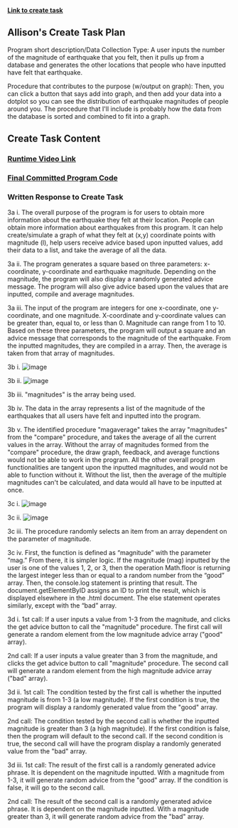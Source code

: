 **[Link to create task](https://apcentral.collegeboard.org/pdf/ap-csp-student-task-directions.pdf?course=ap-computer-science-principles)**

## Allison's Create Task Plan
Program short description/Data Collection Type: A user inputs the number of the magnitude of earthquake that you felt, then it pulls up from a database and generates the other locations that people who have inputted have felt that earthquake. 

Procedure that contributes to the purpose (w/output on graph): Then, you can click a button that says add into graph, and then add your data into a dotplot so you can see the distribution of earthquake magnitudes of people around you. The procedure that I'll include is probably how the data from the database is sorted and combined to fit into a graph. 

## Create Task Content

### [Runtime Video Link](https://youtu.be/8-k_yPk_hU0)

### [Final Committed Program Code](https://github.com/allisonthuang/allisonthuang.github.io/blob/main/earthquakegraph.html)

### Written Response to Create Task
3a i. The overall purpose of the program is for users to obtain more information about the earthquake they felt at their location. People can obtain more information about earthquakes from this program. It can help create/simulate a graph of what they felt at (x,y) coordinate points with magnitude (l), help users receive advice based upon inputted values, add their data to a list, and take the average of all the data.

3a ii. The program generates a square based on three parameters: x-coordinate, y-coordinate and earthquake magnitude. Depending on the magnitude, the program will also display a randomly generated advice message. The program will also give advice based upon the values that are inputted, compile and average magnitudes.

3a iii. The input of the program are integers for one x-coordinate, one y-coordinate, and one magnitude. X-coordinate and y-coordinate values can be greater than, equal to, or less than 0. Magnitude can range from 1 to 10. Based on these three parameters, the program will output a square and an advice message that corresponds to the magnitude of the earthquake. From the inputted magnitudes, they are compiled in a array. Then, the average is taken from that array of magnitudes.

3b i.
![image](https://user-images.githubusercontent.com/89219200/165346545-84a6eaf2-9302-4601-9ffc-b6476e024201.png)


3b ii.
![image](https://user-images.githubusercontent.com/89219200/165346578-2e738bd0-861a-4fc7-bf49-1ed44d6d3624.png)


3b iii. "magnitudes" is the array being used.

3b iv. The data in the array represents a list of the magnitude of the earthquakes that all users have felt and inputted into the program.

3b v. The identified procedure "magaverage" takes the array "magnitudes" from the "compare" procedure, and takes the average of all the current values in the array. Without the array of magnitudes formed from the "compare" procedure, the draw graph, feedback, and average functions would not be able to work in the program. All the other overall program functionalities are tangent upon the inputted magnitudes, and would not be able to function without it. Without the list, then the average of the multiple magnitudes can't be calculated, and data would all have to be inputted at once.

3c i. ![image](https://user-images.githubusercontent.com/89219200/165346694-a9ce5598-9055-426e-a07a-f53e4f670731.png)

3c ii. ![image](https://user-images.githubusercontent.com/89219200/165346754-7b5b5a78-d54a-4eec-b1eb-f17eff2d7a07.png)

3c iii. The procedure randomly selects an item from an array dependent on the parameter of magnitude.

3c iv. First, the function is defined as “magnitude” with the parameter “mag.” From there, it is simpler logic. If the magnitude (mag) inputted by the user is one of the values 1, 2, or 3, then the operation Math.floor is returning the largest integer less than or equal to a random number from the “good” array. Then, the console.log statement is printing that result. The document.getElementByID assigns an ID to print the result, which is displayed elsewhere in the .html document. The else statement operates similarly, except with the “bad” array.

3d i. 1st call: If a user inputs a value from 1-3 from the magnitude, and clicks the get advice button to call the "magnitude" procedure. The first call will generate a random element from the low magnitude advice array ("good" array).

2nd call: If a user inputs a value greater than 3 from the magnitude, and clicks the get advice button to call "magnitude" procedure. The second call will generate a random element from the high magnitude advice array ("bad" array).


3d ii. 1st call: The condition tested by the first call is whether the inputted magnitude is from 1-3 (a low magnitude). If the first condition is true, the program will display a randomly generated value from the "good" array.


2nd call: The condition tested by the second call is whether the inputted magnitude is greater than 3 (a high magnitude). If the first condition is false, then the program will default to the second call. If the second condition is true, the second call will have the program display a randomly generated value from the "bad" array.

3d iii. 1st call: The result of the first call is a randomly generated advice phrase. It is dependent on the magnitude inputted. With a magnitude from 1-3, it will generate random advice from the "good" array. If the condition is false, it will go to the second call.

2nd call: The result of the second call is a randomly generated advice phrase. It is dependent on the magnitude inputted. With a magnitude greater than 3, it will generate random advice from the "bad" array.

